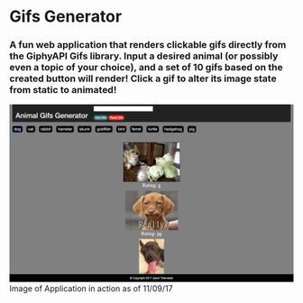 # Gifs Generator

### A fun web application that renders clickable gifs directly from the GiphyAPI Gifs library. Input a desired animal (or possibly even a topic of your choice), and a set of 10 gifs based on the created button will render! Click a gif to alter its image state from static to animated!

![giphyAPI](assets/images/gifsGenerator.jpg) Image of Application in action as of 11/09/17
